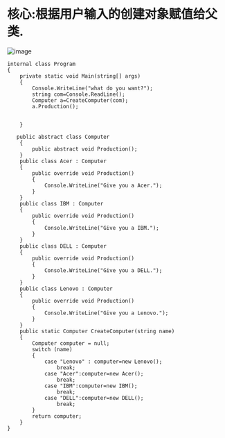 # 核心:根据用户输入的创建对象赋值给父类.

![image](https://user-images.githubusercontent.com/117897416/203937219-49bed3e3-fc6c-4fe2-8f3c-2f71ea1e3343.png)


    internal class Program
    {
        private static void Main(string[] args)
        {
            Console.WriteLine("what do you want?");
            string com=Console.ReadLine();
            Computer a=CreateComputer(com);
            a.Production();


        }

       public abstract class Computer 
        {
            public abstract void Production();
        }
        public class Acer : Computer
        {
            public override void Production()
            {
                Console.WriteLine("Give you a Acer.");
            }
        }
        public class IBM : Computer
        {
            public override void Production()
            {
                Console.WriteLine("Give you a IBM.");
            }
        }
        public class DELL : Computer
        {
            public override void Production()
            {
                Console.WriteLine("Give you a DELL.");
            }
        }
        public class Lenovo : Computer
        {
            public override void Production()
            {
                Console.WriteLine("Give you a Lenovo.");
            }
        }
        public static Computer CreateComputer(string name)
        {
            Computer computer = null;
            switch (name)
            {
                case "Lenovo" : computer=new Lenovo();
                    break;
                case "Acer":computer=new Acer();
                    break;
                case "IBM":computer=new IBM();
                    break;
                case "DELL":computer=new DELL();
                    break;
            }
            return computer;
        }
    }
